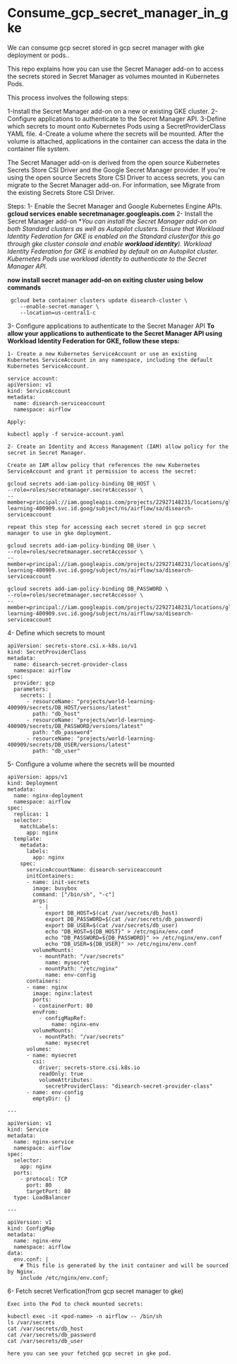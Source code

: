 # Consume_gcp_secret_manager_in_gke
We can consume gcp secret stored in gcp secret manager with gke deployment or pods..

This repo explains how you can use the Secret Manager add-on to access the secrets stored in Secret Manager as volumes mounted in Kubernetes Pods.

This process involves the following steps:

  1-Install the Secret Manager add-on on a new or existing GKE cluster.
  2-Configure applications to authenticate to the Secret Manager API.
  3-Define which secrets to mount onto Kubernetes Pods using a SecretProviderClass YAML file.
  4-Create a volume where the secrets will be mounted. After the volume is attached, applications in the container can access the data in the container file system.

  The Secret Manager add-on is derived from the open source Kubernetes Secrets Store CSI Driver and the Google Secret Manager provider. If you're using the open source Secrets Store CSI Driver to access secrets, you can migrate to the Secret Manager add-on. For information, see Migrate from the existing Secrets Store CSI Driver.

Steps:
  1- Enable the Secret Manager and Google Kubernetes Engine APIs.
  **gcloud services enable secretmanager.googleapis.com**
  2- Install the Secret Manager add-on
  **You can install the Secret Manager add-on on both Standard clusters as well as Autopilot clusters. **Ensure that Workload Identity Federation for GKE is enabled on the Standard cluster(for this go through gke cluster console and enable ***workload identity**)**. Workload Identity Federation for GKE is enabled by default on an Autopilot cluster. Kubernetes Pods use workload identity to authenticate to the Secret Manager API.**
  
  **now install secret manager add-on on exiting cluster using below commands**
     
     gcloud beta container clusters update disearch-cluster \
        --enable-secret-manager \
        --location=us-central1-c 
  3- Configure applications to authenticate to the Secret Manager API
  **To allow your applications to authenticate to the Secret Manager API using Workload Identity Federation for GKE, follow these steps:**

    1- Create a new Kubernetes ServiceAccount or use an existing Kubernetes ServiceAccount in any namespace, including the default Kubernetes ServiceAccount.
     
    service account:
    apiVersion: v1
    kind: ServiceAccount
    metadata:
      name: disearch-serviceaccount
      namespace: airflow   
   
    Apply:
   
    kubectl apply -f service-account.yaml

    2- Create an Identity and Access Management (IAM) allow policy for the secret in Secret Manager. 
    
    Create an IAM allow policy that references the new Kubernetes ServiceAccount and grant it permission to access the secret:
    
    gcloud secrets add-iam-policy-binding DB_HOST \
    --role=roles/secretmanager.secretAccessor \
    --member=principal://iam.googleapis.com/projects/22927148231/locations/global/workloadIdentityPools/world-learning-400909.svc.id.goog/subject/ns/airflow/sa/disearch-serviceaccount 

    repeat this step for accessing each secret stored in gcp secret manager to use in gke deployment.

    gcloud secrets add-iam-policy-binding DB_User \
    --role=roles/secretmanager.secretAccessor \
    --member=principal://iam.googleapis.com/projects/22927148231/locations/global/workloadIdentityPools/world-learning-400909.svc.id.goog/subject/ns/airflow/sa/disearch-serviceaccount 

    gcloud secrets add-iam-policy-binding DB_PASSWORD \
    --role=roles/secretmanager.secretAccessor \
    --member=principal://iam.googleapis.com/projects/22927148231/locations/global/workloadIdentityPools/world-learning-400909.svc.id.goog/subject/ns/airflow/sa/disearch-serviceaccount 

  4- Define which secrets to mount

    apiVersion: secrets-store.csi.x-k8s.io/v1
    kind: SecretProviderClass
    metadata:
      name: disearch-secret-provider-class
      namespace: airflow
    spec:
      provider: gcp
      parameters:
        secrets: |
          - resourceName: "projects/world-learning-400909/secrets/DB_HOST/versions/latest"
            path: "db_host"
          - resourceName: "projects/world-learning-400909/secrets/DB_PASSWORD/versions/latest"
            path: "db_password"
          - resourceName: "projects/world-learning-400909/secrets/DB_USER/versions/latest"
            path: "db_user"  
   
  5-  Configure a volume where the secrets will be mounted
  
    apiVersion: apps/v1
    kind: Deployment
    metadata:
      name: nginx-deployment
      namespace: airflow
    spec:
      replicas: 1
      selector:
        matchLabels:
          app: nginx
      template:
        metadata:
          labels:
            app: nginx
        spec:
          serviceAccountName: disearch-serviceaccount
          initContainers:
          - name: init-secrets
            image: busybox
            command: ["/bin/sh", "-c"]
            args:
              - |
                export DB_HOST=$(cat /var/secrets/db_host)
                export DB_PASSWORD=$(cat /var/secrets/db_password)
                export DB_USER=$(cat /var/secrets/db_user)
                echo "DB_HOST=${DB_HOST}" > /etc/nginx/env.conf
                echo "DB_PASSWORD=${DB_PASSWORD}" >> /etc/nginx/env.conf
                echo "DB_USER=${DB_USER}" >> /etc/nginx/env.conf
            volumeMounts:
              - mountPath: "/var/secrets"
                name: mysecret
              - mountPath: "/etc/nginx"
                name: env-config
          containers:
          - name: nginx
            image: nginx:latest
            ports:
            - containerPort: 80
            envFrom:
              - configMapRef:
                  name: nginx-env
            volumeMounts:
              - mountPath: "/var/secrets"
                name: mysecret
          volumes:
          - name: mysecret
            csi:
              driver: secrets-store.csi.k8s.io
              readOnly: true
              volumeAttributes:
                secretProviderClass: "disearch-secret-provider-class"
          - name: env-config
            emptyDir: {}
    
    ---
    
    apiVersion: v1
    kind: Service
    metadata:
      name: nginx-service
      namespace: airflow
    spec:
      selector:
        app: nginx
      ports:
        - protocol: TCP
          port: 80
          targetPort: 80
      type: LoadBalancer
         
    ---

    apiVersion: v1
    kind: ConfigMap
    metadata:
      name: nginx-env
      namespace: airflow
    data:
      env.conf: |
        # This file is generated by the init container and will be sourced by Nginx.
        include /etc/nginx/env.conf;

  6- Fetch secret Verfication(from gcp secret manager to gke)

    Exec into the Pod to check mounted secrets:
    
    kubectl exec -it <pod-name> -n airflow -- /bin/sh
    ls /var/secrets
    cat /var/secrets/db_host
    cat /var/secrets/db_password
    cat /var/secrets/db_user

    here you can see your fetched gcp secret in gke pod.
   


   
